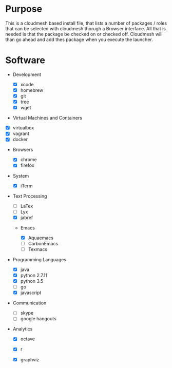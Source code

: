 Purpose
========

This is a cloudmesh based install file, that lists a number of packages / roles 
that can be selected with cloudmesh thorugh a Browser interface.
All that is needed is that the package be checked on or checked off.
Cloudmesh will than go ahead and add thes package when you execute the launcher.
 
Software
========

* Development

  * [x] xcode
  * [x] homebrew
  * [x] git 
  * [x] tree
  * [x] wget
  
* Virtual Machines and Containers
 * [x] virtualbox
 * [x] vagrant
 * [x] docker
  
* Browsers

  * [x] chrome
  * [x] firefox

* System

  * [x] iTerm

* Text Processing

  * [ ] LaTex
  * [ ] Lyx
  * [x] jabref
  
  * Emacs

    * [x] Aquaemacs
    * [ ] CarbonEmacs
    * [ ] Texmacs
  
* Programming Languages

  * [x] java 
  * [x] python 2.7.11
  * [x] python 3.5
  * [ ] go
  * [x] javascript
  
* Communication
  
  * [ ] skype
  * [ ] google hangouts
  
* Analytics

  * [x] octave
  * [x] r
  * [x] graphviz
 

